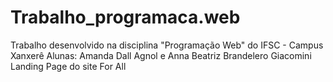# Trabalho_programaca.web

Trabalho desenvolvido na disciplina "Programação Web" do IFSC - Campus Xanxerê
Alunas: Amanda Dall Agnol e Anna Beatriz Brandelero Giacomini
Landing Page do site For All
